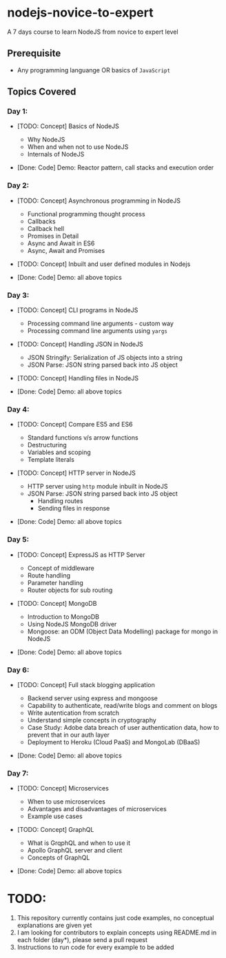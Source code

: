 # nodejs-novice-to-expert

A 7 days course to learn NodeJS from novice to expert level

## Prerequisite
* Any programming languange OR basics of `JavaScript`

## Topics Covered
### Day 1:
* [TODO: Concept] Basics of NodeJS
  * Why NodeJS
  * When and when not to use NodeJS
  * Internals of NodeJS
  
* [Done: Code] Demo: Reactor pattern, call stacks and execution order

### Day 2:
* [TODO: Concept] Asynchronous programming in NodeJS
  * Functional programming thought process
  * Callbacks
  * Callback hell
  * Promises in Detail
  * Async and Await in ES6
  * Async, Await and Promises
  
* [TODO: Concept] Inbuilt and user defined modules in Nodejs
  
* [Done: Code] Demo: all above topics

### Day 3:
* [TODO: Concept] CLI programs in NodeJS
  * Processing command line arguments - custom way
  * Processing command line arguments using `yargs`
* [TODO: Concept] Handling JSON in NodeJS
  * JSON Stringify: Serialization of JS objects into a string
  * JSON Parse: JSON string parsed back into JS object
* [TODO: Concept] Handling files in NodeJS

* [Done: Code] Demo: all above topics

### Day 4:
* [TODO: Concept] Compare ES5 and ES6
  * Standard functions v/s arrow functions
  * Destructuring
  * Variables and scoping
  * Template literals
  
* [TODO: Concept] HTTP server in NodeJS
  * HTTP server using `http` module inbuilt in NodeJS
  * JSON Parse: JSON string parsed back into JS object
    * Handling routes
    * Sending files in response
    
* [Done: Code] Demo: all above topics

### Day 5:
* [TODO: Concept] ExpressJS as HTTP Server
  * Concept of middleware
  * Route handling
  * Parameter handling
  * Router objects for sub routing
* [TODO: Concept] MongoDB
  * Introduction to MongoDB
  * Using NodeJS MongoDB driver
  * Mongoose: an ODM (Object Data Modelling) package for mongo in NodeJS
  
* [Done: Code] Demo: all above topics

### Day 6:
* [TODO: Concept] Full stack blogging application
  * Backend server using express and mongoose
  * Capability to authenticate, read/write blogs and comment on blogs
  * Write autentication from scratch
  * Understand simple concepts in cryptography
  * Case Study: Adobe data breach of user authentication data, how to prevent that in our auth layer
  * Deployment to Heroku (Cloud PaaS) and MongoLab (DBaaS)  

* [Done: Code] Demo: all above topics
  
### Day 7:
* [TODO: Concept] Microservices
  * When to use microservices
  * Advantages and disadvantages of microservices
  * Example use cases
* [TODO: Concept] GraphQL
  * What is GrqphQL and when to use it
  * Apollo GraphQL server and client
  * Concepts of GraphQL
  
* [Done: Code] Demo: all above topics

# TODO:
1) This repository currently contains just code examples, no conceptual explanations are given yet
2) I am looking for contributors to explain concepts using README.md in each folder (day*), please send a pull request
3) Instructions to run code for every example to be added
